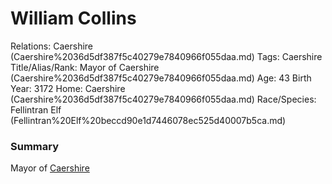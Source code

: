 # William Collins

Relations: Caershire (Caershire%2036d5df387f5c40279e7840966f055daa.md) 
Tags: Caershire
Title/Alias/Rank: Mayor of Caershire (Caershire%2036d5df387f5c40279e7840966f055daa.md) 
Age: 43
Birth Year: 3172
Home: Caershire (Caershire%2036d5df387f5c40279e7840966f055daa.md) 
Race/Species: Fellintran Elf (Fellintran%20Elf%20beccd90e1d7446078ec525d40007b5ca.md)

### Summary

Mayor of [Caershire](Caershire%2036d5df387f5c40279e7840966f055daa.md)